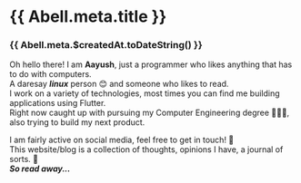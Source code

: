 # {{ Abell.meta.title }}
### {{ Abell.meta.$createdAt.toDateString() }}

Oh hello there! I am **Aayush**, just a programmer who likes anything that has to do with computers. <br /> A daresay ***linux*** person 😊 and someone who likes to read. <br />
I work on a variety of technologies, most times you can find me building applications using Flutter. <br />
Right now caught up with pursuing my Computer Engineering degree 👨🏽‍🎓, also trying to build my next product.

I am fairly active on social media, feel free to get in touch! 🥨<br />
This website/blog is a collection of thoughts, opinions I have, a journal of sorts. 📑 <br /> ***So read away...***
